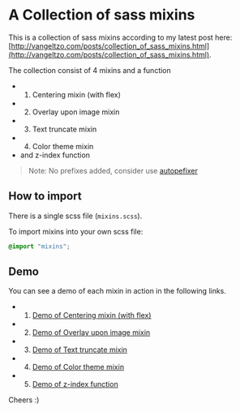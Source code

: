 # A Collection of sass mixins

This is a collection of sass mixins according to my
latest post here: [http://vangeltzo.com/posts/collection_of_sass_mixins.html](http://vangeltzo.com/posts/collection_of_sass_mixins.html).

The collection consist of 4 mixins and a function

* 1. Centering mixin (with flex)
* 2. Overlay upon image mixin
* 3. Text truncate mixin
* 4. Color theme mixin
* and z-index function

> Note: No prefixes added, consider use [autopefixer](https://github.com/postcss/autoprefixer)

## How to import

There is a single scss file (`mixins.scss`).

To import mixins into your own scss file:

````scss
@import "mixins";
````

## Demo

You can see a demo of each mixin in action in the following links.

* 1. [Demo of Centering mixin (with flex)](https://codepen.io/srekoble/pen/ozNrzE)
* 2. [Demo of Overlay upon image mixin](https://codepen.io/srekoble/pen/qaByxo)
* 3. [Demo of Text truncate mixin](https://codepen.io/srekoble/pen/xExJvJ)
* 4. [Demo of Color theme mixin](https://codepen.io/srekoble/pen/qaOdNw)
* 5. [Demo of z-index function](https://codepen.io/srekoble/pen/GjpJYA)


Cheers :)
